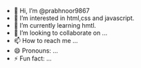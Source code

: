 - 👋 Hi, I’m @prabhnoor9867
- 👀 I’m interested in html,css and javascript.
- 🌱 I’m currently learning hmtl.
- 💞️ I’m looking to collaborate on ...
- 📫 How to reach me ...
- 😄 Pronouns: ...
- ⚡ Fun fact: ...

<!---
prabhnoor9867/prabhnoor9867 is a ✨ special ✨ repository because its `README.md` (this file) appears on your GitHub profile.
You can click the Preview link to take a look at your changes.
--->
